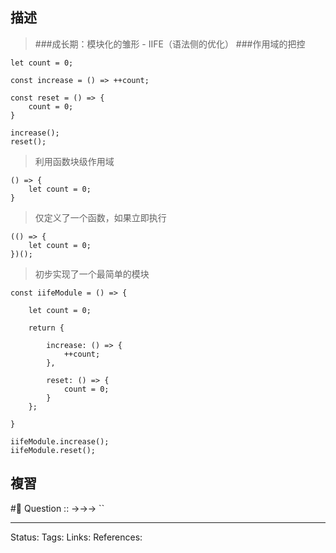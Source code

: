 


## 描述
> ###成长期：模块化的雏形 - IIFE（语法侧的优化）
> ###作用域的把控

```
let count = 0;

const increase = () => ++count;

const reset = () => {
	count = 0;
}

increase();
reset();
```

> 利用函数块级作用域
```
() => {
	let count = 0;
}
```
  
> 仅定义了一个函数，如果立即执行
```
(() => {
	let count = 0;
})();
```

> 初步实现了一个最简单的模块
```
const iifeModule = () => {

	let count = 0;

	return {

		increase: () => {
			++count;
		},

		reset: () => {
			count = 0;
		}
	};

}

iifeModule.increase();
iifeModule.reset();
```
## 複習
#🧠 Question :: ->->-> ``

---
Status: 
Tags:
Links:
References: